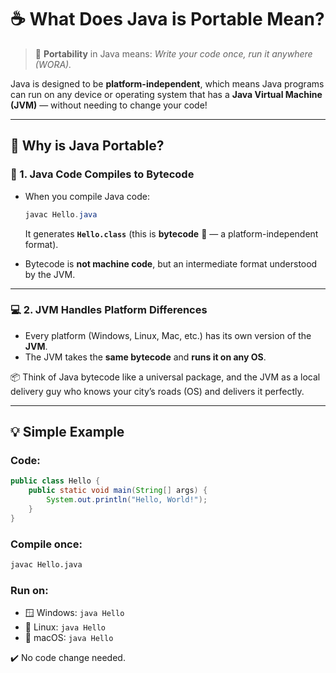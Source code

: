 # ☕ What Does **Java is Portable** Mean?

> 🧳 **Portability** in Java means: _Write your code once, run it anywhere (WORA)._

Java is designed to be **platform-independent**, which means Java programs can run on any device or operating system that has a **Java Virtual Machine (JVM)** — without needing to change your code!

---

## 🔄 Why is Java Portable?

### 🧱 1. **Java Code Compiles to Bytecode**

- When you compile Java code:

  ```java
  javac Hello.java
  ```

  It generates **`Hello.class`** (this is **bytecode** 🧩 — a platform-independent format).

- Bytecode is **not machine code**, but an intermediate format understood by the JVM.

---

### 💻 2. **JVM Handles Platform Differences**

- Every platform (Windows, Linux, Mac, etc.) has its own version of the **JVM**.
- The JVM takes the **same bytecode** and **runs it on any OS**.

📦 Think of Java bytecode like a universal package, and the JVM as a local delivery guy who knows your city’s roads (OS) and delivers it perfectly.

---

## 💡 Simple Example

### Code:

```java
public class Hello {
    public static void main(String[] args) {
        System.out.println("Hello, World!");
    }
}
```

### Compile once:

```bash
javac Hello.java
```

### Run on:

- 🪟 Windows: `java Hello`
- 🐧 Linux: `java Hello`
- 🍏 macOS: `java Hello`

✔️ No code change needed.
